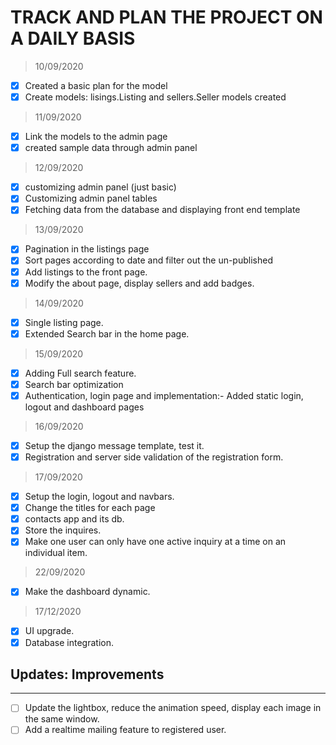 # TRACK AND PLAN THE PROJECT ON A DAILY BASIS

> 10/09/2020

- [x] Created a basic plan for the model
- [x] Create models: lisings.Listing and sellers.Seller models created

> 11/09/2020

- [x] Link the models to the admin page
- [x] created sample data through admin panel

> 12/09/2020

- [x] customizing admin panel (just basic)
- [x] Customizing admin panel tables
- [x] Fetching data from the database and displaying front end template

> 13/09/2020

- [x] Pagination in the listings page
- [x] Sort pages according to date and filter out the un-published
- [x] Add listings to the front page.
- [x] Modify the about page, display sellers and add badges.

> 14/09/2020

- [x] Single listing page.
- [x] Extended Search bar in the home page.

> 15/09/2020

- [x] Adding Full search feature.
- [x] Search bar optimization
- [x] Authentication, login page and implementation:- Added static login, logout and dashboard pages

> 16/09/2020

- [x] Setup the django message template, test it.
- [x] Registration and server side validation of the registration form.

> 17/09/2020

- [x] Setup the login, logout and navbars.
- [x] Change the titles for each page
- [x] contacts app and its db.
- [x] Store the inquires.
- [x] Make one user can only have one active inquiry at a time on an individual item.

> 22/09/2020

- [x] Make the dashboard dynamic.

> 17/12/2020

- [x] UI upgrade.
- [x] Database integration.

## Updates: Improvements

---

- [ ] Update the lightbox, reduce the animation speed, display each image in the same window.
- [ ] Add a realtime mailing feature to registered user.